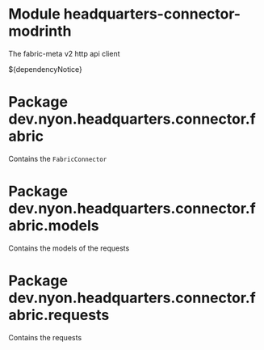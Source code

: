 # Module headquarters-connector-modrinth

The fabric-meta v2 http api client

${dependencyNotice}

# Package dev.nyon.headquarters.connector.fabric

Contains the `FabricConnector`

# Package dev.nyon.headquarters.connector.fabric.models

Contains the models of the requests

# Package dev.nyon.headquarters.connector.fabric.requests

Contains the requests